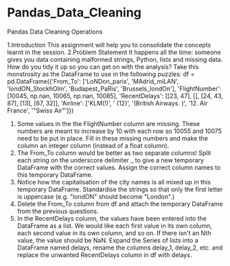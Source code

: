 # Pandas_Data_Cleaning
Pandas Data Cleaning Operations 

1.Introduction
This assignment will help you to consolidate the concepts learnt in the session.
2.Problem Statement
It happens all the time: someone gives you data containing malformed strings, 
Python, lists and missing data. How do you tidy it up so you can get on with the 
analysis?
Take this monstrosity as the DataFrame to use in the following puzzles:
df = pd.DataFrame({'From_To': ['LoNDon_paris', 'MAdrid_miLAN', 
'londON_StockhOlm',
'Budapest_PaRis', 'Brussels_londOn'],
'FlightNumber': [10045, np.nan, 10065, np.nan, 10085],
'RecentDelays': [[23, 47], [], [24, 43, 87], [13], [67, 32]],
'Airline': ['KLM(!)', '<Air France> (12)', '(British Airways. )',
'12. Air France', '"Swiss Air"']})
1. Some values in the the FlightNumber column are missing. These numbers are 
meant to increase by 10 with each row so 10055 and 10075 need to be put in 
place. Fill in these missing numbers and make the column an integer column 
(instead of a float column).
2. The From_To column would be better as two separate columns! Split each 
string on the underscore delimiter _ to give a new temporary DataFrame with 
the correct values. Assign the correct column names to this temporary 
DataFrame.
3. Notice how the capitalisation of the city names is all mixed up in this 
temporary DataFrame. Standardise the strings so that only the first letter is 
uppercase (e.g. "londON" should become "London".)
4. Delete the From_To column from df and attach the temporary DataFrame 
from the previous questions.
5. In the RecentDelays column, the values have been entered into the 
DataFrame as a list. We would like each first value in its own column, each 
second value in its own column, and so on. If there isn't an Nth value, the value 
should be NaN.
Expand the Series of lists into a DataFrame named delays, rename the columns 
delay_1, delay_2, etc. and replace the unwanted RecentDelays column in df 
with delays.
